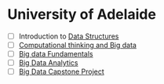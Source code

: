 # University of Adelaide 
- [ ] Introduction to [Data Structures](https://courses.edx.org/courses/course-v1:AdelaideX+Data101x+1T2017/course/)
- [ ] [Computational thinking and Big data](https://www.edx.org/course/computational-thinking-big-data-adelaidex-compx)
- [ ] [Big data Fundamentals](https://www.edx.org/course/big-data-fundamentals-adelaidex-bigdatax)
- [ ] [Big Data Analytics](https://www.edx.org/course/big-data-analytics-adelaidex-analyticsx)
- [ ] [Big Data Capstone Project](https://www.edx.org/course/big-data-capstone-project-adelaidex-datacapx)
